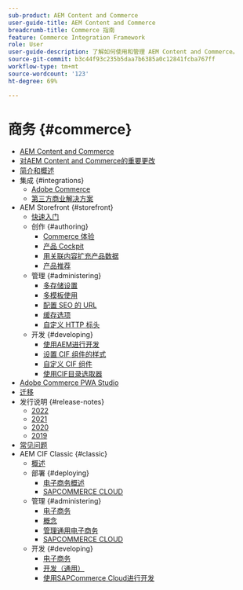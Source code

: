 ```yaml
---
sub-product: AEM Content and Commerce
user-guide-title: AEM Content and Commerce
breadcrumb-title: Commerce 指南
feature: Commerce Integration Framework
role: User
user-guide-description: 了解如何使用和管理 AEM Content and Commerce。
source-git-commit: b3c44f93c235b5daa7b6385a0c12841fcba767ff
workflow-type: tm+mt
source-wordcount: '123'
ht-degree: 69%

---
```



# 商务 {#commerce}

+ [AEM Content and Commerce](/help/commerce/home.md)
+ [对AEM Content and Commerce的重要更改](cif/changes.md)
+ [简介和概述](cif/introduction.md)
+ 集成 {#integrations}
   + [Adobe Commerce](cif/integrating/magento.md)
   + [第三方商业解决方案](cif/integrating/third-party.md)
+ AEM Storefront {#storefront}
   + [快速入门](cif/getting-started.md)
   + 创作 {#authoring}
      + [Commerce 体验](cif/authoring/authoring-commerce-experiences.md)
      + [产品 Cockpit](cif/authoring/product-cockpit.md)
      + [用关联内容扩充产品数据](cif/authoring/enrich-product-associated-content.md)
      + [产品推荐](cif/authoring/product-recommendations.md)
   + 管理 {#administering}
      + [多存储设置](cif/configuring/multi-store-setup.md)
      + [多模板使用](cif/configuring/multi-template-usage.md)
      + [配置 SEO 的 URL](cif/configuring/advanced-url-configuration.md)
      + [缓存选项](cif/configuring/caching.md)
      + [自定义 HTTP 标头](/help/commerce/cif/configuring/custom-http-headers.md)
   + 开发 {#developing}
      + [使用AEM进行开发](cif/develop.md)
      + [设置 CIF 组件的样式](cif/customizing/style-cif-component.md)
      + [自定义 CIF 组件](cif/customizing/customize-cif-components.md)
      + [使用CIF目录选取器](cif/customizing/use-cif-pickers.md)
+ [Adobe Commerce PWA Studio](cif/pwa-studio/getting-started.md)
+ [迁移](cif/migration.md)
+ 发行说明 {#release-notes}
   + [2022](cif/release-notes/release-notes-2022.md)
   + [2021](cif/release-notes/release-notes-2021.md)
   + [2020](cif/release-notes/release-notes-2020.md)
   + [2019](cif/release-notes/release-notes-2019.md)
+ [常见问题](cif/faq.md)
+ AEM CIF Classic {#classic}
   + [概述](/help/commerce/cif-classic/home.md)
   + 部署 {#deploying}
      + [电子商务概述](/help/commerce/cif-classic/deploying/ecommerce.md)
      + [SAPCOMMERCE CLOUD](/help/commerce/cif-classic/deploying/sap-commerce-cloud.md)
   + 管理 {#administering}
      + [电子商务](/help/commerce/cif-classic/administering/ecommerce.md)
      + [概念](/help/commerce/cif-classic/administering/concepts.md)
      + [管理通用电子商务](/help/commerce/cif-classic/administering/generic.md)
      + [SAPCOMMERCE CLOUD](/help/commerce/cif-classic/administering/sap-commerce-cloud.md)
   + 开发 {#developing}
      + [电子商务](/help/commerce/cif-classic/developing/ecommerce.md)
      + [开发（通用）](/help/commerce/cif-classic/developing/generic.md)
      + [使用SAPCommerce Cloud进行开发](/help/commerce/cif-classic/developing/sap-commerce-cloud.md)
